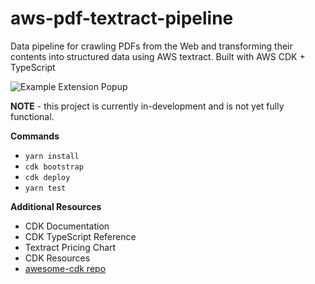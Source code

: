 # aws-pdf-textract-pipeline

Data pipeline for crawling PDFs from the Web and transforming their contents into structured data using AWS textract. Built with AWS CDK + TypeScript

![Example Extension Popup](https://i.imgur.com/3F89JQK.png "Example Extension Popup")

<!-- https://cloudcraft.co/view/e135397e-a673-411e-9ee7-05a5618052b2?key=R-OLiwplnkA9dtQxtkVqOw&interactive=true&embed=true -->

**NOTE** - this project is currently in-development and is not yet fully functional.

**Commands**

- `yarn install`
- `cdk bootstrap`
- `cdk deploy`
- `yarn test`

**Additional Resources**

- CDK Documentation
- CDK TypeScript Reference
- Textract Pricing Chart
- CDK Resources
- [awesome-cdk repo](https://github.com/eladb/awesome-cdk)
